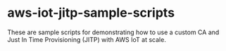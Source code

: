 # aws-iot-jitp-sample-scripts
These are sample scripts for demonstrating how to use a custom CA and Just In Time Provisioning (JITP) with AWS IoT at scale.
